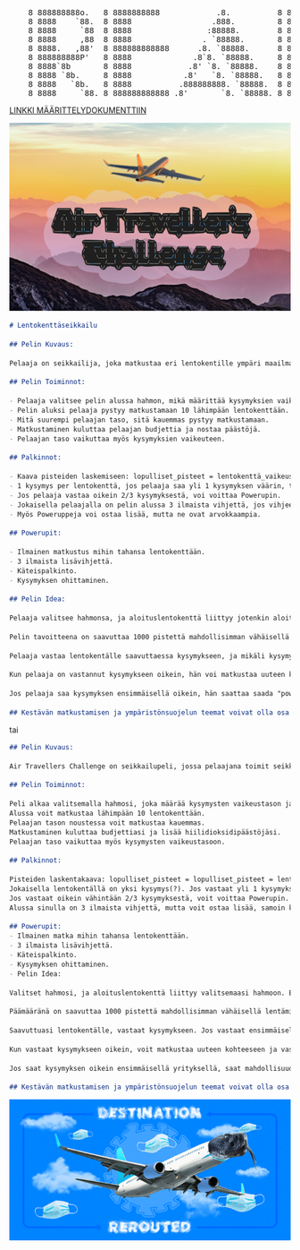 <pre>                                                                  ____             
    8 888888888o.   8 8888888888            .8.          8 888888888o.                        ,8.       ,8.          8 8888888888   
    8 8888    `88.  8 8888                 .888.         8 8888    `^888.                    ,888.     ,888.         8 8888         
    8 8888     `88  8 8888                :88888.        8 8888        `88.                 .`8888.   .`8888.        8 8888         
    8 8888     ,88  8 8888               . `88888.       8 8888         `88                ,8.`8888. ,8.`8888.       8 8888         
    8 8888.   ,88'  8 888888888888      .8. `88888.      8 8888          88               ,8'8.`8888,8^8.`8888.      8 888888888888 
    8 888888888P'   8 8888             .8`8. `88888.     8 8888          88              ,8' `8.`8888' `8.`8888.     8 8888         
    8 8888`8b       8 8888            .8' `8. `88888.    8 8888         ,88             ,8'   `8.`88'   `8.`8888.    8 8888         
    8 8888 `8b.     8 8888           .8'   `8. `88888.   8 8888        ,88'            ,8'     `8.`'     `8.`8888.   8 8888         
    8 8888   `8b.   8 8888          .888888888. `88888.  8 8888    ,o88P'             ,8'       `8        `8.`8888.  8 8888         
    8 8888     `88. 8 888888888888 .8'       `8. `88888. 8 888888888P'               ,8'         `         `8.`8888. 8 888888888888  
</pre>

<a href="https://docs.google.com/document/d/1S8WWbmltN4jDnygLBXsgCFfJzgW93RzI8U38FrUqCWk/edit">LINKKI MÄÄRITTELYDOKUMENTTIIN</a>

![alt text](https://raw.githubusercontent.com/Konsta00/Air-Travellers-Challenge/main/images/LOGO.png)                      

```markdown
# Lentokenttäseikkailu

## Pelin Kuvaus:

Pelaaja on seikkailija, joka matkustaa eri lentokentille ympäri maailmaa. Pelaaja ratkaisee ohjelmointi kysymyksiä, jolla ansaitsee €-budjettia, samalla pelaaja voi löytää poweruppeja ja oppia samalla lentokenttien historiasta ja kulttuurista.

## Pelin Toiminnot:

- Pelaaja valitsee pelin alussa hahmon, mikä määrittää kysymyksien vaikeuden ja aloituspaikan maailmassa.
- Pelin aluksi pelaaja pystyy matkustamaan 10 lähimpään lentokenttään.
- Mitä suurempi pelaajan taso, sitä kauemmas pystyy matkustamaan.
- Matkustaminen kuluttaa pelaajan budjettia ja nostaa päästöjä.
- Pelaajan taso vaikuttaa myös kysymyksien vaikeuteen.

## Palkinnot:

- Kaava pisteiden laskemiseen: lopulliset_pisteet = lentokenttä_vaikeustaso * pisteet_kysymyksestä.
- 1 kysymys per lentokenttä, jos pelaaja saa yli 1 kysymyksen väärin, tulee miinuspisteitä.
- Jos pelaaja vastaa oikein 2/3 kysymyksestä, voi voittaa Powerupin.
- Jokaisella pelaajalla on pelin alussa 3 ilmaista vihjettä, jos vihjeet loppuvat, niitä pystyy ostamaan lisää.
- Myös Poweruppeja voi ostaa lisää, mutta ne ovat arvokkaampia.

## Powerupit:

- Ilmainen matkustus mihin tahansa lentokenttään.
- 3 ilmaista lisävihjettä.
- Käteispalkinto.
- Kysymyksen ohittaminen.

## Pelin Idea:

Pelaaja valitsee hahmonsa, ja aloituslentokenttä liittyy jotenkin aloitushahmoon. Esimerkiksi hahmon valinta: Donald Trump, jolloin aloituspaikkana olisi Yhdysvallat (Lentokenttä siellä).

Pelin tavoitteena on saavuttaa 1000 pistettä mahdollisimman vähäisellä lentämisellä.

Pelaaja vastaa lentokentälle saavuttaessa kysymykseen, ja mikäli kysymyksen saa ensimmäisellä vastauksella oikein, pelaaja saa +100 pistettä. Mikäli vastaa yrityksellä oikein, saa +70 pistettä, ja kolmannella yrityksellä +50 pistettä.

Kun pelaaja on vastannut kysymykseen oikein, hän voi matkustaa uuteen kohteeseen. Täällä taas vastaa kysymykseen.

Jos pelaaja saa kysymyksen ensimmäisellä oikein, hän saattaa saada "power upin", jolla voi "skipata" kysymyksen jollakin kentällä ja saada suoraan 100 pistettä.

## Kestävän matkustamisen ja ympäristönsuojelun teemat voivat olla osa seikkailua, esimerkiksi auttamalla paikallista ympäristöä.

```

tai
 

```markdown 
## Pelin Kuvaus:

Air Travellers Challenge on seikkailupeli, jossa pelaajana toimit seikkailijana, joka matkustaa eri lentokentille ympäri maailmaa. Pelaajana sinun tehtäväsi on ratkaista ohjelmointikysymyksiä, ansaita euroja (€) budjettiisi sekä löytää erityisiä voimapäivityksiä. Samalla saat oppia lentokenttien historiasta ja kulttuurista.

## Pelin Toiminnot:

Peli alkaa valitsemalla hahmosi, joka määrää kysymysten vaikeustason ja aloituspaikan maailmassa.
Alussa voit matkustaa lähimpään 10 lentokenttään.
Pelaajan tason noustessa voit matkustaa kauemmas.
Matkustaminen kuluttaa budjettiasi ja lisää hiilidioksidipäästöjäsi.
Pelaajan taso vaikuttaa myös kysymysten vaikeustasoon.

## Palkinnot:

Pisteiden laskentakaava: lopulliset_pisteet = lopulliset_pisteet = lentokenttä_vaikeustaso * pisteet_kysymyksestä.
Jokaisella lentokentällä on yksi kysymys(?). Jos vastaat yli 1 kysymykseen väärin, menetät pisteitä.
Jos vastaat oikein vähintään 2/3 kysymyksestä, voit voittaa Powerupin.
Alussa sinulla on 3 ilmaista vihjettä, mutta voit ostaa lisää, samoin kuin Poweruppeja, jotka ovat arvokkaampia.

## Powerupit:
- Ilmainen matka mihin tahansa lentokenttään.
- 3 ilmaista lisävihjettä.
- Käteispalkinto.
- Kysymyksen ohittaminen.
- Pelin Idea:

Valitset hahmosi, ja aloituslentokenttä liittyy valitsemaasi hahmoon. Esimerkiksi, jos valitset hahmoksi Donald Trumpin, aloitat Yhdysvalloista.

Päämääränä on saavuttaa 1000 pistettä mahdollisimman vähäisellä lentämisellä.

Saavuttuasi lentokentälle, vastaat kysymykseen. Jos vastaat ensimmäisellä yrityksellä oikein, saat +100 pistettä. Toisella yrityksellä saat +70 pistettä, ja kolmannella yrityksellä saat +50 pistettä.

Kun vastaat kysymykseen oikein, voit matkustaa uuteen kohteeseen ja vastata uuteen kysymykseen.

Jos saat kysymyksen oikein ensimmäisellä yrityksellä, saat mahdollisuuden voittaa "power upin", jolla voit ohittaa kysymyksen jossakin kentässä ja saada suoraan 100 pistettä.

## Kestävän matkustamisen ja ympäristönsuojelun teemat voivat olla osa seikkailua, esimerkiksi auttamalla paikallista ympäristöä.

```

![alt text](https://github.com/Konsta00/Air-Travellers-Challenge/blob/main/images/BANNER_X_SNAKE.png)                                                                                                                              
                                                                                                                              
